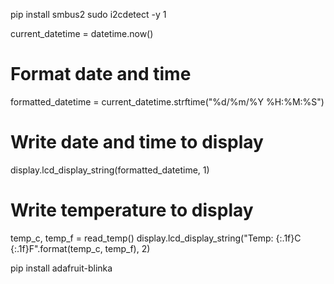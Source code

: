 pip install smbus2
sudo i2cdetect -y 1


current_datetime = datetime.now()

# Format date and time
formatted_datetime = current_datetime.strftime("%d/%m/%Y %H:%M:%S")

# Write date and time to display
display.lcd_display_string(formatted_datetime, 1)

# Write temperature to display
temp_c, temp_f = read_temp()
display.lcd_display_string("Temp: {:.1f}C {:.1f}F".format(temp_c, temp_f), 2)


pip install adafruit-blinka
